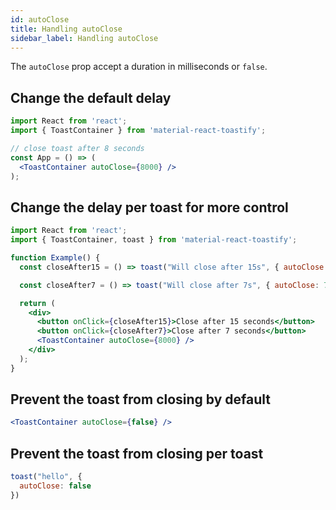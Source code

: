 ```yaml
---
id: autoClose
title: Handling autoClose
sidebar_label: Handling autoClose
---
```


The `autoClose` prop accept a duration in milliseconds or `false`.

## Change the default delay

```jsx
import React from 'react';
import { ToastContainer } from 'material-react-toastify';

// close toast after 8 seconds
const App = () => (
  <ToastContainer autoClose={8000} />
);
```

## Change the delay per toast for more control

```jsx
import React from 'react';
import { ToastContainer, toast } from 'material-react-toastify';

function Example() {
  const closeAfter15 = () => toast("Will close after 15s", { autoClose: 15000 });

  const closeAfter7 = () => toast("Will close after 7s", { autoClose: 7000 });

  return (
    <div>
      <button onClick={closeAfter15}>Close after 15 seconds</button>
      <button onClick={closeAfter7}>Close after 7 seconds</button>
      <ToastContainer autoClose={8000} />
    </div>
  );
}
```

## Prevent the toast from closing by default

```jsx
<ToastContainer autoClose={false} />
```

## Prevent the toast from closing per toast

```jsx
toast("hello", {
  autoClose: false
})
```
